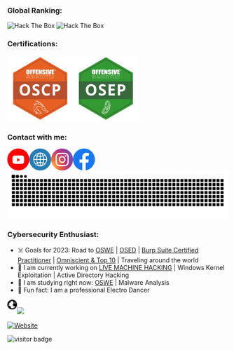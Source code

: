 ### Global Ranking:
<img src="http://www.hackthebox.eu/badge/image/126217" alt="Hack The Box">
<img src="https://www.hackthebox.com/badge/team/image/2102" alt="Hack The Box">

### Certifications:
<img src="https://raw.githubusercontent.com/fg0x0/fg0x0/master/oscp.png" width="150"><img src="https://raw.githubusercontent.com/fg0x0/fg0x0/master/osep.png" width="150">

### Contact with me:

[<img align="left" alt="FantasM | YouTube" width="50px" src="https://raw.githubusercontent.com/fg0x0/fg0x0/master/Youtube.svg" />][youtube]
[<img align="left" alt="" width="50px" src="https://raw.githubusercontent.com/fg0x0/fg0x0/master/WWW.svg" />][website]
[<img align="left" alt="fgoddd | Instagram" width="50px" src="https://raw.githubusercontent.com/fg0x0/fg0x0/master/Instagram.svg" />][instagram]
[<img align="left" alt="" width="50px" src="https://raw.githubusercontent.com/fg0x0/fg0x0/master/Facebook.svg" />][website]

![Snake animation](https://github.com/GuillaumeFalourd/GuillaumeFalourd/blob/output/github-contribution-grid-snake.svg)

### Cybersecurity Enthusiast:

- ☠️ Goals for 2023: Road to [OSWE][oswe] | [OSED][osed] | [Burp Suite Certified Practitioner][burp] | [Omniscient & Top 10][hackthebox] | Traveling around the world
- 🤖 I am currently working on [LIVE MACHINE HACKING][hackthebox] | Windows Kernel Exploitation | Active Directory Hacking
- 👾 I am studying right now: [OSWE][oswe] | Malware Analysis
- 👻 Fun fact: I am a professional Electro Dancer

[<img align="left" alt="" width="22px" src="https://raw.githubusercontent.com/iconic/open-iconic/master/svg/globe.svg" />][website]

<br>
<img src="https://media.giphy.com/media/3oEjHWpiVIOGXT5l9m/giphy.gif" width="100">

[![Website](https://img.shields.io/website?label=fg0x0.gitbook.io&style=for-the-badge&url=https%3A%2F%2Fcodestackr.com)](https://fg0x0.gitbook.io/)

![visitor badge](https://visitor-badge.laobi.icu/badge?page_id=keyword&title=зочилсон-хүмүүсийн-тоо)

[hackthebox]: https://www.hackthebox.eu/home/users/profile/126217
[website]: https://fg0x0.gitbook.io/
[youtube]: https://youtube.com/fantasm
[instagram]: https://instagram.com/fgoddd
[webdevplaylist]: https://www.youtube.com/playlist?list=PLkwxH9e_vrAJ0WbEsFA9W3I1W-g_BTsbt
[jsplaylist]: https://www.youtube.com/playlist?list=PLkwxH9e_vrALRJKu7wfXby3MKeflhTu6B
[cssplaylist]: https://www.youtube.com/playlist?list=PLkwxH9e_vrALSdvZuEh6gqQdmDoDIoqz4
[reactplaylist]: https://www.youtube.com/playlist?list=PLkwxH9e_vrAK4TdffpxKY3QGyHCpxFcQ0
[oscp]: https://www.offensive-security.com/pwk-oscp/
[oswe]: https://www.offensive-security.com/courses/web-300/
[web]: https://www.youtube.com/watch?v=Ll31QMh3kBM&list=PLWOqJmFMmcPlruwKWnmVxe3V5MePgadYI
[tryhackme]: https://tryhackme.com/p/fg0d
[github-large]: https://tryhackme-badges.s3.amazonaws.com/fg0d.png
[OSEP]: https://www.offensive-security.com/pen300-osep/
[osed]: https://www.offensive-security.com/courses/exp-301/
[burp]: https://portswigger.net/web-security/certification

